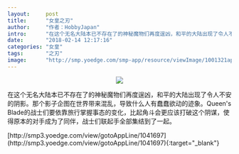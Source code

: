 ```yaml
---
layout:     post
title:      "女皇之刃"
author:     "作者：HobbyJapan"
intro:      "在这个无名大陆本已不存在了的神秘魔物们再度逞凶，和平的大陆出现了令人不安的阴影。那个影子企图在世界带来混乱，导致什么人有蠢蠢欲动的迹象。Queen's Blade的战士们要依靠旅行掌握事态的变化，比起角斗会更应该打破这个阴谋，使得原本的对手成为了同伴，战士们联起手全部集结到了一起。"
date:       "2018-02-14 12:17:16"
categories: "女皇"
tags:       "之刃"
image:      "http://smp.yoedge.com/smp-app/resource/viewImage/1001321appline.png"
---
```

<div style="text-align: center">
<p><img src="http://smp.yoedge.com/smp-app/resource/viewImage/1001321appline.png"/></p>
</div>
<p class="post-meta">
<span>在这个无名大陆本已不存在了的神秘魔物们再度逞凶，和平的大陆出现了令人不安的阴影。那个影子企图在世界带来混乱，导致什么人有蠢蠢欲动的迹象。Queen's Blade的战士们要依靠旅行掌握事态的变化，比起角斗会更应该打破这个阴谋，使得原本的对手成为了同伴，战士们联起手全部集结到了一起。</span>
</p>
[http://smp3.yoedge.com/view/gotoAppLine/1041697](http://smp3.yoedge.com/view/gotoAppLine/1041697){:target="_blank"}


